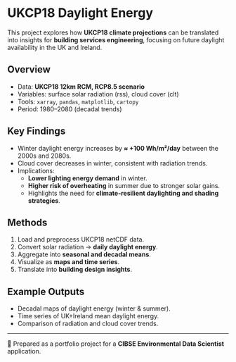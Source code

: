 # UKCP18 Daylight Energy

This project explores how **UKCP18 climate projections** can be translated into insights for **building services engineering**, focusing on future daylight availability in the UK and Ireland.

## Overview
- Data: **UKCP18 12km RCM, RCP8.5 scenario**
- Variables: surface solar radiation (rss), cloud cover (clt)
- Tools: `xarray`, `pandas`, `matplotlib`, `cartopy`
- Period: 1980–2080 (decadal trends)

## Key Findings
- Winter daylight energy increases by **≈ +100 Wh/m²/day** between the 2000s and 2080s.
- Cloud cover decreases in winter, consistent with radiation trends.
- Implications:  
  - **Lower lighting energy demand** in winter.  
  - **Higher risk of overheating** in summer due to stronger solar gains.  
  - Highlights the need for **climate-resilient daylighting and shading strategies**.

## Methods
1. Load and preprocess UKCP18 netCDF data.  
2. Convert solar radiation → **daily daylight energy**.  
3. Aggregate into **seasonal and decadal means**.  
4. Visualize as **maps and time series**.  
5. Translate into **building design insights**.

## Example Outputs
- Decadal maps of daylight energy (winter & summer).
- Time series of UK+Ireland mean daylight energy.
- Comparison of radiation and cloud cover trends.

---

📌 Prepared as a portfolio project for a **CIBSE Environmental Data Scientist** application.
